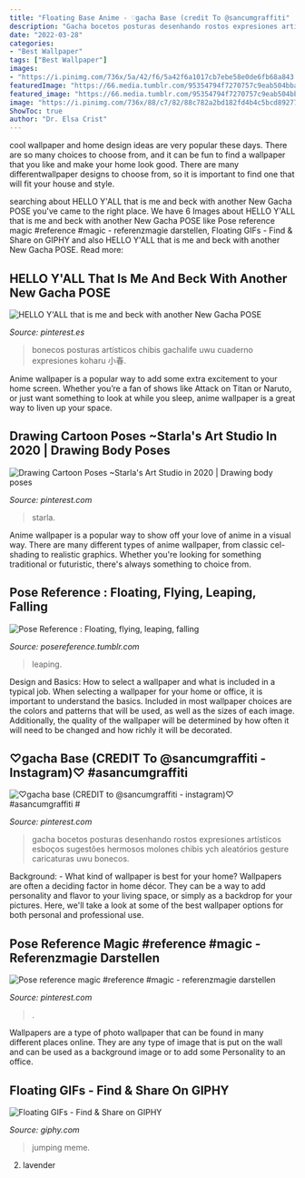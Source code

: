 ```yaml
---
title: "Floating Base Anime - ♡gacha Base (credit To @sancumgraffiti"
description: "Gacha bocetos posturas desenhando rostos expresiones artísticos esboços sugestões hermosos molones chibis ych aleatórios gesture caricaturas uwu bonecos"
date: "2022-03-28"
categories:
- "Best Wallpaper"
tags: ["Best Wallpaper"]
images:
- "https://i.pinimg.com/736x/5a/42/f6/5a42f6a1017cb7ebe58e0de6fb68a843.jpg"
featuredImage: "https://66.media.tumblr.com/95354794f7270757c9eab504bbae9b07/tumblr_o2s78xFb1n1usw5e0o7_1280.jpg"
featured_image: "https://66.media.tumblr.com/95354794f7270757c9eab504bbae9b07/tumblr_o2s78xFb1n1usw5e0o7_1280.jpg"
image: "https://i.pinimg.com/736x/88/c7/82/88c782a2bd182fd4b4c5bcd892778228.jpg"
ShowToc: true
author: "Dr. Elsa Crist"
---
```



cool wallpaper and home design ideas are very popular these days. There are so many choices to choose from, and it can be fun to find a wallpaper that you like and make your home look good. There are many differentwallpaper designs to choose from, so it is important to find one that will fit your house and style.

	

		
searching about HELLO Y&#039;ALL that is me and beck with another New Gacha POSE you've came to the right place. We have 6 Images about HELLO Y&#039;ALL that is me and beck with another New Gacha POSE like Pose reference magic #reference #magic - referenzmagie darstellen, Floating GIFs - Find &amp; Share on GIPHY and also HELLO Y&#039;ALL that is me and beck with another New Gacha POSE. Read more:
		
    
## HELLO Y&#039;ALL That Is Me And Beck With Another New Gacha POSE

<img loading=lazy src="https://i.pinimg.com/736x/88/c7/82/88c782a2bd182fd4b4c5bcd892778228.jpg" onerror="this.onerror=null;this.src='https://tse4.mm.bing.net/th?id=OIP.Qw5GvtAn0DBoIHKxbEPVgwHaHa&amp;pid=15.1';" alt="HELLO Y&#039;ALL that is me and beck with another New Gacha POSE">

_Source: pinterest.es_

>bonecos posturas artísticos chibis gachalife uwu cuaderno expresiones koharu 小春. 

	

Anime wallpaper is a popular way to add some extra excitement to your home screen. Whether you’re a fan of shows like Attack on Titan or Naruto, or just want something to look at while you sleep, anime wallpaper is a great way to liven up your space.

    
## Drawing Cartoon Poses ~Starla&#039;s Art Studio In 2020 | Drawing Body Poses

<img loading=lazy src="https://i.pinimg.com/736x/69/2b/7e/692b7e7bd4864c22ece741b2cfe3210e.jpg" onerror="this.onerror=null;this.src='https://tse4.mm.bing.net/th?id=OIP.JuCiw6xaeJjAKtD7Uu14NwHaN4&amp;pid=15.1';" alt="Drawing Cartoon Poses ~Starla&#039;s Art Studio in 2020 | Drawing body poses">

_Source: pinterest.com_

>starla. 

	

Anime wallpaper is a popular way to show off your love of anime in a visual way. There are many different types of anime wallpaper, from classic cel-shading to realistic graphics. Whether you're looking for something traditional or futuristic, there's always something to choice from.

    
## Pose Reference : Floating, Flying, Leaping, Falling

<img loading=lazy src="https://66.media.tumblr.com/95354794f7270757c9eab504bbae9b07/tumblr_o2s78xFb1n1usw5e0o7_1280.jpg" onerror="this.onerror=null;this.src='https://tse4.mm.bing.net/th?id=OIP.9TG2rE9oYreEtXd-44qCAAHaOg&amp;pid=15.1';" alt="Pose Reference : Floating, flying, leaping, falling">

_Source: posereference.tumblr.com_

>leaping. 

	

Design and Basics: How to select a wallpaper and what is included in a typical job.
When selecting a wallpaper for your home or office, it is important to understand the basics. Included in most wallpaper choices are the colors and patterns that will be used, as well as the sizes of each image. Additionally, the quality of the wallpaper will be determined by how often it will need to be changed and how richly it will be decorated.

    
## ♡gacha Base (CREDIT To @sancumgraffiti - Instagram)♡ #asancumgraffiti #

<img loading=lazy src="https://i.pinimg.com/736x/5a/42/f6/5a42f6a1017cb7ebe58e0de6fb68a843.jpg" onerror="this.onerror=null;this.src='https://tse4.mm.bing.net/th?id=OIP.DFZbynspBtB0kBVI2BwcxAHaHa&amp;pid=15.1';" alt="♡gacha base (CREDIT to @sancumgraffiti - instagram)♡ #asancumgraffiti #">

_Source: pinterest.com_

>gacha bocetos posturas desenhando rostos expresiones artísticos esboços sugestões hermosos molones chibis ych aleatórios gesture caricaturas uwu bonecos. 

	

Background: - What kind of wallpaper is best for your home?
Wallpapers are often a deciding factor in home décor. They can be a way to add personality and flavor to your living space, or simply as a backdrop for your pictures. Here, we'll take a look at some of the best wallpaper options for both personal and professional use.

    
## Pose Reference Magic #reference #magic - Referenzmagie Darstellen

<img loading=lazy src="https://i.pinimg.com/736x/c5/4c/4d/c54c4d75e34d8c6364715071fe3b0eae.jpg" onerror="this.onerror=null;this.src='https://tse2.mm.bing.net/th?id=OIP.5rhcuvghpPIYfipOc_E0jQHaKd&amp;pid=15.1';" alt="Pose reference magic #reference #magic - referenzmagie darstellen">

_Source: pinterest.com_

>. 

	



Wallpapers are a type of photo wallpaper that can be found in many different places online. They are any type of image that is put on the wall and can be used as a background image or to add some Personality to an office.

    
## Floating GIFs - Find &amp; Share On GIPHY

<img loading=lazy src="https://media.giphy.com/media/xT5LMsFvhLx3HG1c9G/giphy-downsized-large.gif" onerror="this.onerror=null;this.src='https://tse3.mm.bing.net/th?id=OIP.7Jf8kWDBBa5bCEGAc13LewHaEK&amp;pid=15.1';" alt="Floating GIFs - Find &amp; Share on GIPHY">

_Source: giphy.com_

>jumping meme. 

	

2. lavender 

